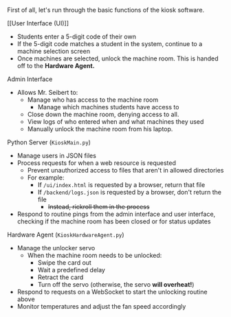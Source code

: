 First of all, let's run through the basic functions of the kiosk software.

[[User Interface (UI)]]
- Students enter a 5-digit code of their own
- If the 5-digit code matches a student in the system, continue to a machine selection screen
- Once machines are selected, unlock the machine room. This is handed off to the **Hardware Agent.**

Admin Interface
- Allows Mr. Seibert to:
	- Manage who has access to the machine room
		- Manage which machines students have access to
	- Close down the machine room, denying access to all.
	- View logs of who entered when and what machines they used
	- Manually unlock the machine room from his laptop.

Python Server (`KioskMain.py`)
- Manage users in JSON files
- Process requests for when a web resource is requested
	- Prevent unauthorized access to files that aren't in allowed directories
	- For example:
		- If `/ui/index.html` is requested by a browser, return that file
		- If `/backend/logs.json` is requested by a browser, don't return the file
			- ~~Instead, rickroll them in the process~~
- Respond to routine pings from the admin interface and user interface, checking if the machine room has been closed or for status updates

Hardware Agent (`KioskHardwareAgent.py`)
- Manage the unlocker servo
	- When the machine room needs to be unlocked:
		- Swipe the card out
		- Wait a predefined delay
		- Retract the card
		- Turn off the servo (otherwise, the servo **will overheat!**)
- Respond to requests on a WebSocket to start the unlocking routine above
- Monitor temperatures and adjust the fan speed accordingly
